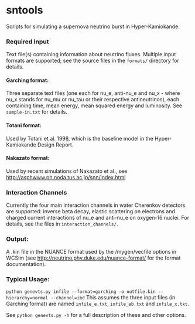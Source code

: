 # sntools
Scripts for simulating a supernova neutrino burst in Hyper-Kamiokande.

### Required Input
Text file(s) containing information about neutrino fluxes.
Multiple input formats are supported; see the source files in the `formats/` directory for details.

#### Garching format:
Three separate text files (one each for nu_e, anti-nu_e and nu_x - where nu_x stands for nu_mu or nu_tau or their respective antineutrinos), each containing time, mean energy, mean squared energy and luminosity. See `sample-in.txt` for details.

#### Totani format:
Used by Totani et al. 1998, which is the baseline model in the Hyper-Kamiokande Design Report.

#### Nakazato format:
Used by recent simulations of Nakazato et al., see http://asphwww.ph.noda.tus.ac.jp/snn/index.html

### Interaction Channels
Currently the four main interaction channels in water Cherenkov detectors are supported:
inverse beta decay, elastic scattering on electrons and charged current interactions of nu_e and anti-nu_e on oxygen-16 nuclei.
For details, see the files in `interaction_channels/`.

### Output:
A .kin file in the NUANCE format used by the /mygen/vecfile options in WCSim (see http://neutrino.phy.duke.edu/nuance-format/ for the format documentation).

### Typical Usage:
`python genevts.py infile --format=garching -o outfile.kin --hierarchy=normal --channel=ibd`
This assumes the three input files (in Garching format) are named `infile_e.txt`, `infile_eb.txt` and `infile_x.txt`.

See `python genevts.py -h` for a full description of these and other options.

